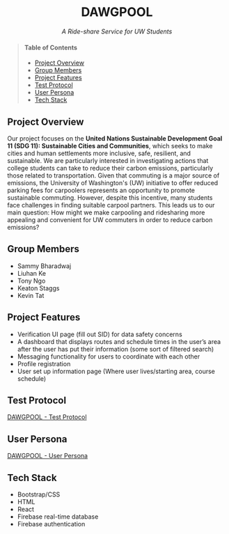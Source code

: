 <h1 align="center">DAWGPOOL</h1>

<p align="center"><em>A Ride-share Service for UW Students</em></p>

> #### Table of Contents
> * [Project Overview](#project-overview)
> * [Group Members](#group-members)
> * [Project Features](#project-features)
> * [Test Protocol](#test-protocol)
> * [User Persona](#user-persona)
> * [Tech Stack](#tech-stack)

## Project Overview
Our project focuses on the **United Nations Sustainable Development Goal 11 (SDG 11): Sustainable Cities and Communities**, which seeks to make cities and human settlements more inclusive, safe, resilient, and sustainable. We are particularly interested in investigating actions that college students can take to reduce their carbon emissions, particularly those related to transportation. Given that commuting is a major source of emissions, the University of Washington's (UW) initiative to offer reduced parking fees for carpoolers represents an opportunity to promote sustainable commuting. However, despite this incentive, many students face challenges in finding suitable carpool partners. This leads us to our main question: How might we make carpooling and ridesharing more appealing and convenient for UW commuters in order to reduce carbon emissions?

## Group Members
* Sammy Bharadwaj
* Liuhan Ke
* Tony Ngo
* Keaton Staggs
* Kevin Tat

## Project Features
* Verification UI page (fill out SID) for data safety concerns
* A dashboard that displays routes and schedule times in the user’s area after the user has put their information (some sort of filtered search)
* Messaging functionality for users to coordinate with each other
* Profile registration
* User set up information page (Where user lives/starting area, course schedule)

## Test Protocol
[DAWGPOOL - Test Protocol](https://github.com/UW-INFO442-AU24/INFO442_Green_Team/blob/main/Testing%20Protocol.pdf)

## User Persona
[DAWGPOOL - User Persona](https://github.com/UW-INFO442-AU24/INFO442_Green_Team/blob/main/User%20Persona%20PDF.pdf)

## Tech Stack
* Bootstrap/CSS
* HTML
* React
* Firebase real-time database 
* Firebase authentication 
